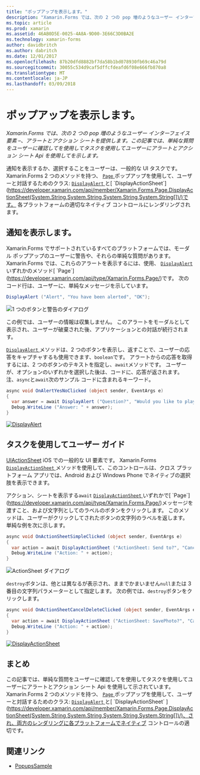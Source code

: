 ```yaml
---
title: "ポップアップを表示します。"
description: "Xamarin.Forms では、次の 2 つの pop 増のようなユーザー インターフェイス要素 –、アラートとアクション シートを提供します。 この記事では、単純な質問をユーザーに確認してを使用してタスクを使用してユーザーにアラートとアクション シート Api を使用してを示します。"
ms.topic: article
ms.prod: xamarin
ms.assetid: 46AB0D5E-0025-4A8A-9D00-3E66C3D0BA2E
ms.technology: xamarin-forms
author: davidbritch
ms.author: dabritch
ms.date: 12/01/2017
ms.openlocfilehash: 87b20dfd8882bf7da58b1bd078930fb69c46a79d
ms.sourcegitcommit: 30055c534d9caf5dffcfdeafd6f08e666fb870a8
ms.translationtype: MT
ms.contentlocale: ja-JP
ms.lasthandoff: 03/09/2018
---
```

# <a name="displaying-pop-ups"></a>ポップアップを表示します。

_Xamarin.Forms では、次の 2 つの pop 増のようなユーザー インターフェイス要素 –、アラートとアクション シートを提供します。この記事では、単純な質問をユーザーに確認してを使用してタスクを使用してユーザーにアラートとアクション シート Api を使用してを示します。_

通知を表示するか、選択することをユーザーは、一般的な UI タスクです。 Xamarin.Forms 2 つのメソッドを持つ、 [ `Page` ](https://developer.xamarin.com/api/type/Xamarin.Forms.Page/)ポップアップを使用して、ユーザーと対話するためのクラス: [ `DisplayAlert` ](https://developer.xamarin.com/api/member/Xamarin.Forms.Page.DisplayAlert(System.String,System.String,System.String)/)と[ `DisplayActionSheet`](https://developer.xamarin.com/api/member/Xamarin.Forms.Page.DisplayActionSheet(System.String,System.String,System.String,System.String[])/)です。 各プラットフォームの適切なネイティブ コントロールにレンダリングされます。

## <a name="displaying-an-alert"></a>通知を表示します。

Xamarin.Forms でサポートされているすべてのプラットフォームでは、モーダル ポップアップのユーザーに警告や、それらの単純な質問があります。 Xamarin.Forms では、これらのアラートを表示するには、使用、 [ `DisplayAlert` ](https://developer.xamarin.com/api/member/Xamarin.Forms.Page.DisplayAlert(System.String,System.String,System.String)/)いずれかのメソッド[ `Page`](https://developer.xamarin.com/api/type/Xamarin.Forms.Page/)です。 次のコード行は、ユーザーに、単純なメッセージを示しています。

```csharp
DisplayAlert ("Alert", "You have been alerted", "OK");
```

![](pop-ups-images/alert.png "1 つのボタンと警告のダイアログ")

この例では、ユーザーの情報は収集しません。 このアラートをモーダルとして表示され、ユーザーが破棄された後、アプリケーションとの対話が続行されます。

[ `DisplayAlert` ](https://developer.xamarin.com/api/member/Xamarin.Forms.Page.DisplayAlert(System.String,System.String,System.String)/)メソッドは、2 つのボタンを表示し、返すことで、ユーザーの応答をキャプチャするも使用できます、`boolean`です。 アラートからの応答を取得するには、2 つのボタンのテキストを指定し、`await`メソッドです。 ユーザーが、オプションのいずれかを選択した後は、コードに、応答が返されます。 注、`async`と`await`次のサンプル コードに含まれるキーワード。

```csharp
async void OnAlertYesNoClicked (object sender, EventArgs e)
{
  var answer = await DisplayAlert ("Question?", "Would you like to play a game", "Yes", "No");
  Debug.WriteLine ("Answer: " + answer);
}
```

[![DisplayAlert](pop-ups-images/alert2-sml.png "アラートの 2 つのボタンを持つダイアログ")](pop-ups-images/alert2.png#lightbox "2 つのボタンを持つダイアログのアラート")

## <a name="guiding-users-through-tasks"></a>タスクを使用してユーザー ガイド

[UIActionSheet](https://developer.apple.com/library/ios/documentation/uikit/reference/uiactionsheet_class/Reference/Reference.html) iOS での一般的な UI 要素です。 Xamarin.Forms [ `DisplayActionSheet` ](https://developer.xamarin.com/api/member/Xamarin.Forms.Page.DisplayActionSheet(System.String,System.String,System.String,System.String[])/)メソッドを使用して、このコントロールは、クロス プラットフォーム アプリでは、Android および Windows Phone でネイティブの選択肢を表示できます。

アクション、シートを表示する`await` [ `DisplayActionSheet` ](https://developer.xamarin.com/api/member/Xamarin.Forms.Page.DisplayActionSheet(System.String,System.String,System.String,System.String[])/)いずれかで[ `Page`](https://developer.xamarin.com/api/type/Xamarin.Forms.Page/)メッセージを渡すこと、および文字列としてのラベルのボタンをクリックします。 このメソッドは、ユーザーがクリックしてされたボタンの文字列のラベルを返します。 単純な例を次に示します。

```csharp
async void OnActionSheetSimpleClicked (object sender, EventArgs e)
{
  var action = await DisplayActionSheet ("ActionSheet: Send to?", "Cancel", null, "Email", "Twitter", "Facebook");
  Debug.WriteLine ("Action: " + action);
}
```

![](pop-ups-images/action.png "ActionSheet ダイアログ")

`destroy`ボタンは、他とは異なるが表示され、ままでかまいません`null`または 3 番目の文字列パラメーターとして指定します。 次の例では、`destroy`ボタンをクリックします。

```csharp
async void OnActionSheetCancelDeleteClicked (object sender, EventArgs e)
{
  var action = await DisplayActionSheet ("ActionSheet: SavePhoto?", "Cancel", "Delete", "Photo Roll", "Email");
  Debug.WriteLine ("Action: " + action);
}
```

[![DisplayActionSheet](pop-ups-images/action2-sml.png "アクション シート ダイアログ破棄 ボタンを")](pop-ups-images/action2.png#lightbox "破棄 ボタンとアクション シート ダイアログ ボックス")

## <a name="summary"></a>まとめ

この記事では、単純な質問をユーザーに確認してを使用してタスクを使用してユーザーにアラートとアクション シート Api を使用して示されています。 Xamarin.Forms 2 つのメソッドを持つ、 [ `Page` ](https://developer.xamarin.com/api/type/Xamarin.Forms.Page/)ポップアップを使用して、ユーザーと対話するためのクラス: [ `DisplayAlert` ](https://developer.xamarin.com/api/member/Xamarin.Forms.Page.DisplayAlert(System.String,System.String,System.String)/)と[ `DisplayActionSheet` ](https://developer.xamarin.com/api/member/Xamarin.Forms.Page.DisplayActionSheet(System.String,System.String,System.String,System.String[])/)、され、両方のレンダリングに各プラットフォームでネイティブ コントロールの適切です。



## <a name="related-links"></a>関連リンク

- [PopupsSample](https://developer.xamarin.com/samples/xamarin-forms/Navigation/Pop-ups/)
